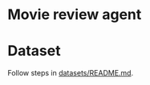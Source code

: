 # Movie review agent

# Dataset
Follow steps in [datasets/README.md](datasets/rotten-tomatoes-reviews/README.md).
